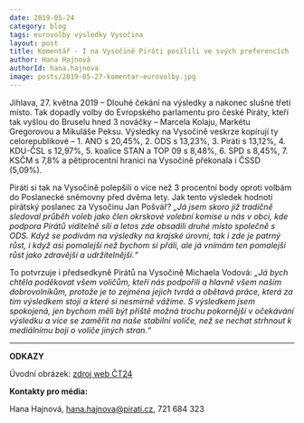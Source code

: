 ```yaml
---
date: 2019-05-24
category: blog
tags: eurovolby výsledky Vysočina
layout: post
title: Komentář - I na Vysočině Piráti posílili ve svých preferencích
author: Hana Hajnová
authorId: hana.hajnova
image: posts/2019-05-27-komentar-eurovolby.jpg
---
```


Jihlava, 27. května 2019 – Dlouhé čekání na výsledky a nakonec slušné třetí místo. Tak dopadly volby do Evropského parlamentu pro české Piráty, kteří tak vyšlou do Bruselu hned 3 nováčky – Marcela Kolaju, Markétu Gregorovou a Mikuláše Peksu. Výsledky na Vysočině veskrze kopírují ty celorepublikové – 1. ANO s 20,45%, 2. ODS s 13,23%, 3. Piráti s 13,12%, 4. KDU-ČSL s 12,97%, 5. koalice STAN a TOP 09 s 8,48%, 6. SPD s 8,45%, 7. KSČM s 7,8% a pětiprocentní hranici na Vysočině překonala i ČSSD (5,09%).

Piráti si tak na Vysočině polepšili o více než 3 procentní body oproti volbám do Poslanecké sněmovny před dvěma lety. Jak tento výsledek hodnotí pirátský poslanec za Vysočinu Jan Pošvář? *„Já jsem skoro již tradičně sledoval průběh voleb jako člen okrskové volební komise u nás v obci, kde podpora Pirátů viditelně sílí a letos zde obsadili druhé místo společně s ODS. Když se podívám na výsledky na krajské úrovni, tak i zde je patrný růst, i když asi pomalejší než bychom si přáli, ale já vnímám ten pomalejší růst jako zdravější a udržitelnější.“*

To potvrzuje i předsedkyně Pirátů na Vysočině Michaela Vodová: *„Já bych chtěla poděkovat všem voličům, kteří nás podpořili a hlavně všem našim dobrovolníkům, protože je to zejména jejich tvrdá a obětavá práce, která za tím výsledkem stojí a které si nesmírně vážíme. S výsledkem jsem spokojená, jen bychom měli být příště možná trochu pokornější v očekávání výsledku a více se zaměřit na naše stabilní voliče, než se nechat strhnout k mediálnímu boji o voliče jiných stran.“* 

---
**ODKAZY**

Úvodní obrázek: [zdroj web ČT24](https://ct24.ceskatelevize.cz/specialy/volby-do-evropskeho-parlamentu-2019/2825486-ano-bodovalo-na-mostecku-ods-v-praze-a-okoli-a)

**Kontakty pro média:**

Hana Hajnová, hana.hajnova@pirati.cz, 721 684 323
